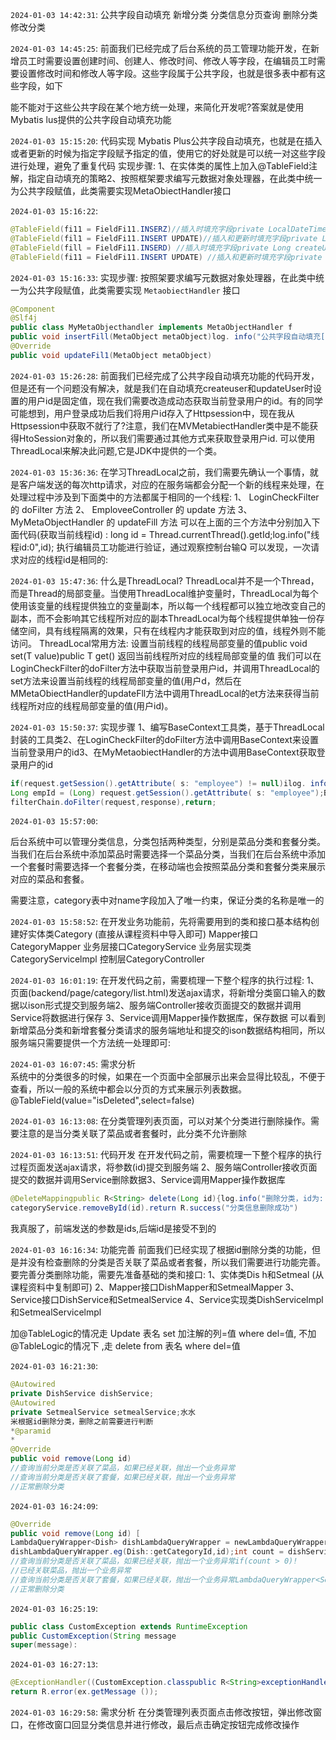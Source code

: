 `2024-01-03 14:42:31`:
公共字段自动填充
新增分类
分类信息分页查询
删除分类
修改分类


`2024-01-03 14:45:25`:
前面我们已经完成了后台系统的员工管理功能开发，在新增员工时需要设置创建时间、创建人、修改时间、修改人等字段，在编辑员工时需要设置修改时间和修改人等字段。这些字段属于公共字段，也就是很多表中都有这些字段，如下

能不能对于这些公共字段在某个地方统一处理，来简化开发呢?答案就是使用Mybatis lus提供的公共字段自动填充功能

`2024-01-03 15:15:20`:
代码实现
Mybatis Plus公共字段自动填充，也就是在插入或者更新的时候为指定字段赋予指定的值，使用它的好处就是可以统一对这些字段进行处理，避免了重复代码
实现步骤:
1、在实体类的属性上加入@TableField注解，指定自动填充的策略2、按照框架要求编写元数据对象处理器，在此类中统一为公共字段赋值，此类需要实现MetaObiectHandler接口

`2024-01-03 15:16:22`:
```java
@TableField(fi11 = FieldFi11.INSERZ)//插入时填充字段private LocalDateTimecreateTime
@TableField(fil1 = FieldFi11.INSERT UPDATE)//插入和更新时填充字段private LocalDateTime updateTime;
@TableField(fill = FieldFi11.INSERD) //插入时填充字段private Long createUser;
@TableField(fi11 = FieldFi11.INSERT UPDATE) //插入和更新时填充字段private Long updateUser;
```

`2024-01-03 15:16:33`:
实现步骤:
按照架要求编写元数据对象处理器，在此类中统一为公共字段赋值，此类需要实现 `MetaobiectHandler` 接口
```java
@Component
@Slf4j
public class MyMetaObjecthandler implements MetaObjectHandler f
public void insertFill(MetaObject metaObject)log. info("公共字段自动填充[insert]..log.info(metabject.toString0);metaObject.setValue( name:"createTime"，LocalDateTime.now())updateTime",LocalDateTime.now))metaObject.setValue( name:metaObject.setValue( name:createUser", new Long( value: 1)) metaObject.setValue( name:"updateUser", new Long( value: 1))
@Override
public void updateFil1(MetaObject metaObject)
```

`2024-01-03 15:26:28`:
前面我们已经完成了公共字段自动填充功能的代码开发，但是还有一个问题没有解决，就是我们在自动填充createuser和updateUser时设置的用户id是固定值，现在我们需要改造成动态获取当前登录用户的id。有的同学可能想到，用户登录成功后我们将用户id存入了Httpsession中，现在我从Httpsession中获取不就行了?注意，我们在MVMetabiectHandler类中是不能获得HtoSession对象的，所以我们需要通过其他方式来获取登录用户id.
可以使用ThreadLocal来解决此问题,它是JDK中提供的一个类。

`2024-01-03 15:36:36`:
在学习ThreadLocal之前，我们需要先确认一个事情，就是客户端发送的每次http请求，对应的在服务端都会分配一个新的线程来处理，在处理过程中涉及到下面类中的方法都属于相同的一个线程:
1、 LoginCheckFilter 的 doFilter 方法
2、 EmploveeController 的 update 方法
3、 MyMetaObjectHandler 的 updateFill 方法
可以在上面的三个方法中分别加入下面代码(获取当前线程id) :
long id = Thread.currentThread().getId;log.info("线程id:0",id);
执行编辑员工功能进行验证，通过观察控制台输Q 可以发现，一次请求对应的线程id是相同的:

`2024-01-03 15:47:36`:
什么是ThreadLocal?
ThreadLocal并不是一个Thread，而是Thread的局部变量。当使用ThreadLocal维护变量时，ThreadLocal为每个使用该变量的线程提供独立的变量副本，所以每一个线程都可以独立地改变自己的副本，而不会影响其它线程所对应的副本ThreadLocal为每个线程提供单独一份存储空间，具有线程隔离的效果，只有在线程内才能获取到对应的值，线程外则不能访问。
ThreadLocal常用方法:
设置当前线程的线程局部变量的值public void set(T value)public T get()
返回当前线程所对应的线程局部变量的值
我们可以在LoginCheckFilter的doFilter方法中获取当前登录用户id，并调用ThreadLocal的set方法来设置当前线程的线程局部变量的值(用户d，然后在MMetaObiectHandler的updateFll方法中调用ThreadLocal的et方法来获得当前线程所对应的线程局部变量的值(用户id)。

`2024-01-03 15:50:37`:
实现步骤
1、编写BaseContext工具类，基于ThreadLocal封装的工具类2、在LoginCheckFilter的doFilter方法中调用BaseContext来设置当前登录用户的id3、在MyMetaobiectHandler的方法中调用BaseContext获取登录用户的id
```java
if(request.getSession().getAttribute( s: "employee") != null)ilog. info("用户已登录，用户id为: ",request.getSession().getAttribute( s:"employee"))
Long empId = (Long) request.getSession().getAttribute( s: "employee");BaseContext.setCurrentId(empId);
filterChain.doFilter(request,response),return;
```


`2024-01-03 15:57:00`:

后台系统中可以管理分类信息，分类包括两种类型，分别是菜品分类和套餐分类。当我们在后台系统中添加菜品时需要选择一个菜品分类，当我们在后台系统中添加一个套餐时需要选择一个套餐分类，在移动端也会按照菜品分类和套餐分类来展示对应的菜品和套餐。

需要注意，category表中对name字段加入了唯一约束，保证分类的名称是唯一的   


`2024-01-03 15:58:52`:
在开发业务功能前，先将需要用到的类和接口基本结构创建好实体类Category (直接从课程资料中导入即可)
Mapper接口CategoryMapper
业务层接口CategoryService
业务层实现类CategoryServicelmpl
控制层CategoryController

`2024-01-03 16:01:19`:
在开发代码之前，需要梳理一下整个程序的执行过程:
1、页面(backend/page/category/list.html)发送ajax请求，将新增分类窗口输入的数据以ison形式提交到服务端2、服务端Controller接收页面提交的数据并调用Service将数据进行保存
3、Service调用Mapper操作数据库，保存数据
可以看到新增菜品分类和新增套餐分类请求的服务端地址和提交的ison数据结构相同，所以服务端只需要提供一个方法统一处理即可:

`2024-01-03 16:07:45`:
需求分析  
系统中的分类很多的时候，如果在一个页面中全部展示出来会显得比较乱，不便于查看，所以一般的系统中都会以分页的方式来展示列表数据。
@TableField(value="isDeleted",select=false)


`2024-01-03 16:13:08`:
在分类管理列表页面，可以对某个分类进行删除操作。需要注意的是当分类关联了菜品或者套餐时，此分类不允许删除

`2024-01-03 16:13:51`:
代码开发
在开发代码之前，需要梳理一下整个程序的执行过程页面发送ajax请求，将参数(id)提交到服务端
2、服务端Controller接收页面提交的数据并调用Service删除数据3、Service调用Mapper操作数据库
```java
@DeleteMappingpublic R<String> delete(Long id){log.info("删除分类，id为: {",id);
categoryService.removeById(id).return R.success("分类信息删除成功")
```
我真服了，前端发送的参数是ids,后端id是接受不到的

`2024-01-03 16:16:34`:
功能完善
前面我们已经实现了根据id删除分类的功能，但是并没有检查删除的分类是否关联了菜品或者套餐，所以我们需要进行功能完善。
要完善分类删除功能，需要先准备基础的类和接口:
1、实体类Dis h和Setmeal (从课程资料中复制即可)
2、Mapper接口DishMapper和SetmealMapper
3、Service接口DishService和SetmealService
4、Service实现类DishServicelmpl和SetmealServicelmpl

加@TableLogic的情况走 Update 表名 set 加注解的列=值 where del=值, 不加@TableLogic的情况下 ,走 delete from 表名 where del=值


`2024-01-03 16:21:30`:
```java
@Autowired
private DishService dishService;
@Autowired
private SetmealService setmealService;水水
米根据id删除分类，删除之前需要进行判断
*@paramid
*
@Override
public void remove(Long id) 
//查询当前分类是否关联了菜品，如果已经关联，抛出一个业务异常
//查询当前分类是否关联了套餐，如果已经关联，抛出一个业务异常
//正常删除分类
```

`2024-01-03 16:24:09`:
```java
@Override
public void remove(Long id) [
LambdaQueryWrapper<Dish> dishLambdaQueryWrapper = newLambdaQueryWrapper<>0;//添加查询条件，根据分类id进行查询
dishLambdaQueryWrapper.eg(Dish::getCategoryId,id);int count = dishService.count(dishLambdaQueryWrapper);
//查询当前分类是否关联了菜品，如果已经关联，抛出一个业务异常if(count > 0)!
//已经关联菜品，抛出一个业务异常
//查询当前分类是否关联了套餐，如果已经关联，抛出一个业务异常LambdaQueryWrapper<Setmeal>
//正常删除分类
```

`2024-01-03 16:25:19`:
```java
public class CustomException extends RuntimeException
public CustomException(String message
super(message):
```

`2024-01-03 16:27:13`:
```java
@ExceptionHandler((CustomException.classpublic R<String>exceptionHandler(CustomException ex)Iog.error(ex.getMessage0)
return R.error(ex.getMessage ());
```

`2024-01-03 16:29:58`:
需求分析
在分类管理列表页面点击修改按钮，弹出修改窗口，在修改窗口回显分类信息并进行修改，最后点击确定按钮完成修改操作
